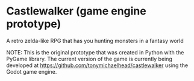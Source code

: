 # Castlewalker (game engine prototype)
A retro zelda-like RPG that has you hunting monsters in a fantasy world

NOTE: This is the original prototype that was created in Python with the PyGame library. The current version of the game is currently being developed at https://github.com/tonymichaelhead/castlewalker using the Godot game engine.
